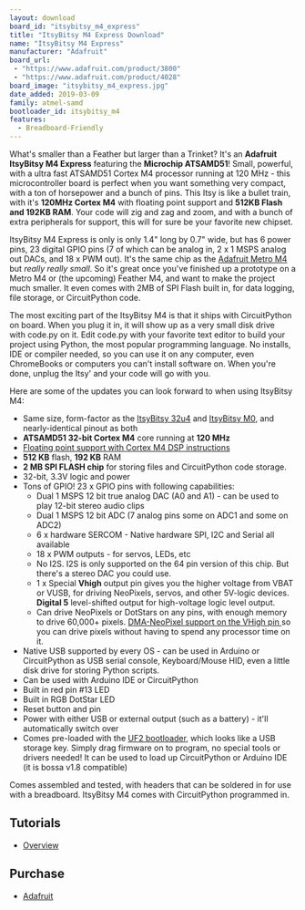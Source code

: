 ```yaml
---
layout: download
board_id: "itsybitsy_m4_express"
title: "ItsyBitsy M4 Express Download"
name: "ItsyBitsy M4 Express"
manufacturer: "Adafruit"
board_url:
 - "https://www.adafruit.com/product/3800"
 - "https://www.adafruit.com/product/4028"
board_image: "itsybitsy_m4_express.jpg"
date_added: 2019-03-09
family: atmel-samd
bootloader_id: itsybitsy_m4
features:
  - Breadboard-Friendly
---
```


What's smaller than a Feather but larger than a Trinket? It's an **Adafruit ItsyBitsy M4 Express** featuring the **Microchip ATSAMD51**! Small, powerful, with a ultra fast ATSAMD51 Cortex M4 processor running at 120 MHz - this microcontroller board is perfect when you want something very compact, with a ton of horsepower and a bunch of pins. This Itsy is like a bullet train, with it's **120MHz Cortex M4** with floating point support and **512KB Flash and 192KB RAM**. Your code will zig and zag and zoom, and with a bunch of extra peripherals for support, this will for sure be your favorite new chipset.

ItsyBitsy M4 Express is only is only 1.4" long by 0.7" wide, but has 6 power pins, 23 digital GPIO pins (7 of which can be analog in, 2 x 1 MSPS analog out DACs, and 18 x PWM out). It's the same chip as the [Adafruit Metro M4](https://www.adafruit.com/product/3382) but _really really small_. So it's great once you've finished up a prototype on a Metro M4 or (the upcoming) Feather M4, and want to make the project much smaller. It even comes with 2MB of SPI Flash built in, for data logging, file storage, or CircuitPython code.

The most exciting part of the ItsyBitsy M4 is that it ships with CircuitPython on board. When you plug it in, it will show up as a very small disk drive with code.py on it. Edit code.py with your favorite text editor to build your project using Python, the most popular programming language. No installs, IDE or compiler needed, so you can use it on any computer, even ChromeBooks or computers you can't install software on. When you're done, unplug the Itsy' and your code will go with you.

Here are some of the updates you can look forward to when using ItsyBitsy M4:

*   Same size, form-factor as the [ItsyBitsy 32u4](https://www.adafruit.com/product/3675) and [ItsyBitsy M0](https://www.adafruit.com/product/3727), and nearly-identical pinout as both
*   **ATSAMD51 32-bit Cortex M4** core running at **120 MHz**
*   [Floating point support with Cortex M4 DSP instructions](https://developer.arm.com/technologies/dsp/dsp-for-cortex-m)
*   **512 KB** flash, **192 KB** RAM
*   **2 MB SPI FLASH chip** for storing files and CircuitPython code storage.
*   32-bit, 3.3V logic and power
*   Tons of GPIO! 23 x GPIO pins with following capabilities:
    *   Dual 1 MSPS 12 bit true analog DAC (A0 and A1) - can be used to play 12-bit stereo audio clips
    *   Dual 1 MSPS 12 bit ADC (7 analog pins some on ADC1 and some on ADC2)
    *   6 x hardware SERCOM - Native hardware SPI, I2C and Serial all available
    *   18 x PWM outputs - for servos, LEDs, etc
    *   No I2S. I2S is only supported on the 64 pin version of this chip. But there's a stereo DAC you could use.
    *   1 x Special **Vhigh** output pin gives you the higher voltage from VBAT or VUSB, for driving NeoPixels, servos, and other 5V-logic devices. **Digital 5** level-shifted output for high-voltage logic level output.
    *   Can drive NeoPixels or DotStars on any pins, with enough memory to drive 60,000+ pixels. [DMA-NeoPixel support on the VHigh pin ](https://learn.adafruit.com/dma-driven-neopixels)so you can drive pixels without having to spend any processor time on it.
*   Native USB supported by every OS - can be used in Arduino or CircuitPython as USB serial console, Keyboard/Mouse HID, even a little disk drive for storing Python scripts.
*   Can be used with Arduino IDE or CircuitPython
*   Built in red pin #13 LED
*   Built in RGB DotStar LED
*   Reset button and pin
*   Power with either USB or external output (such as a battery) - it'll automatically switch over
*   Comes pre-loaded with the [UF2 bootloader](https://learn.adafruit.com/adafruit-metro-m0-express-designed-for-circuitpython/uf2-bootloader), which looks like a USB storage key. Simply drag firmware on to program, no special tools or drivers needed! It can be used to load up CircuitPython or Arduino IDE (it is bossa v1.8 compatible)

Comes assembled and tested, with headers that can be soldered in for use with a breadboard. ItsyBitsy M4 comes with CircuitPython programmed in.

## Tutorials

* [Overview](https://learn.adafruit.com/introducing-adafruit-itsybitsy-m4)

## Purchase

* [Adafruit](https://www.adafruit.com/product/3800)
